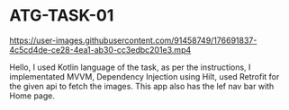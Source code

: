 # ATG-TASK-01




https://user-images.githubusercontent.com/91458749/176691837-4c5cd4de-ce28-4ea1-ab30-cc3edbc201e3.mp4

Hello, 
  I used Kotlin language of the task, as per the instructions, I implementated MVVM, Dependency Injection using Hilt, used Retrofit for the given api to fetch the images. This app also has the lef nav bar with Home page.
  

